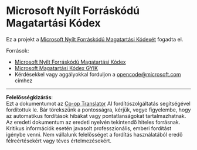<!--
CO_OP_TRANSLATOR_METADATA:
{
  "original_hash": "c06b12caf3c901eb3156e3dd5b0aea56",
  "translation_date": "2025-08-26T14:23:48+00:00",
  "source_file": "CODE_OF_CONDUCT.md",
  "language_code": "hu"
}
-->
# Microsoft Nyílt Forráskódú Magatartási Kódex

Ez a projekt a [Microsoft Nyílt Forráskódú Magatartási Kódexét](https://opensource.microsoft.com/codeofconduct/) fogadta el.

Források:

- [Microsoft Nyílt Forráskódú Magatartási Kódex](https://opensource.microsoft.com/codeofconduct/)
- [Microsoft Magatartási Kódex GYIK](https://opensource.microsoft.com/codeofconduct/faq/)
- Kérdésekkel vagy aggályokkal forduljon a [opencode@microsoft.com](mailto:opencode@microsoft.com) címhez

---

**Felelősségkizárás**:  
Ezt a dokumentumot az [Co-op Translator](https://github.com/Azure/co-op-translator) AI fordítószolgáltatás segítségével fordítottuk le. Bár törekszünk a pontosságra, kérjük, vegye figyelembe, hogy az automatikus fordítások hibákat vagy pontatlanságokat tartalmazhatnak. Az eredeti dokumentum az eredeti nyelvén tekintendő hiteles forrásnak. Kritikus információk esetén javasolt professzionális, emberi fordítást igénybe venni. Nem vállalunk felelősséget a fordítás használatából eredő félreértésekért vagy téves értelmezésekért.